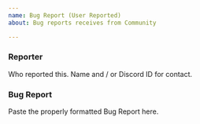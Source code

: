 ```yaml
---
name: Bug Report (User Reported)
about: Bug reports receives from Community

---
```


### Reporter

Who reported this. Name and / or Discord ID for contact.

### Bug Report

Paste the properly formatted Bug Report here.
